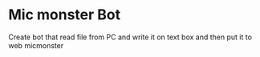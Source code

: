 # Mic monster Bot 
 Create bot that read file from PC and write it on text box and then put it to web micmonster 
